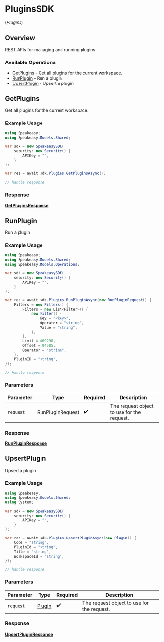 # PluginsSDK
(*Plugins*)

## Overview

REST APIs for managing and running plugins

### Available Operations

* [GetPlugins](#getplugins) - Get all plugins for the current workspace.
* [RunPlugin](#runplugin) - Run a plugin
* [UpsertPlugin](#upsertplugin) - Upsert a plugin

## GetPlugins

Get all plugins for the current workspace.

### Example Usage

```csharp
using Speakeasy;
using Speakeasy.Models.Shared;

var sdk = new SpeakeasySDK(
    security: new Security() {
        APIKey = "",
    }
);

var res = await sdk.Plugins.GetPluginsAsync();

// handle response
```


### Response

**[GetPluginsResponse](../../models/operations/GetPluginsResponse.md)**


## RunPlugin

Run a plugin

### Example Usage

```csharp
using Speakeasy;
using Speakeasy.Models.Shared;
using Speakeasy.Models.Operations;

var sdk = new SpeakeasySDK(
    security: new Security() {
        APIKey = "",
    }
);

var res = await sdk.Plugins.RunPluginAsync(new RunPluginRequest() {
    Filters = new Filters() {
        Filters = new List<Filter>() {
            new Filter() {
                Key = "<key>",
                Operator = "string",
                Value = "string",
            },
        },
        Limit = 669298,
        Offset = 94585,
        Operator = "string",
    },
    PluginID = "string",
});

// handle response
```

### Parameters

| Parameter                                                       | Type                                                            | Required                                                        | Description                                                     |
| --------------------------------------------------------------- | --------------------------------------------------------------- | --------------------------------------------------------------- | --------------------------------------------------------------- |
| `request`                                                       | [RunPluginRequest](../../models/operations/RunPluginRequest.md) | :heavy_check_mark:                                              | The request object to use for the request.                      |


### Response

**[RunPluginResponse](../../models/operations/RunPluginResponse.md)**


## UpsertPlugin

Upsert a plugin

### Example Usage

```csharp
using Speakeasy;
using Speakeasy.Models.Shared;
using System;

var sdk = new SpeakeasySDK(
    security: new Security() {
        APIKey = "",
    }
);

var res = await sdk.Plugins.UpsertPluginAsync(new Plugin() {
    Code = "string",
    PluginId = "string",
    Title = "string",
    WorkspaceId = "string",
});

// handle response
```

### Parameters

| Parameter                                  | Type                                       | Required                                   | Description                                |
| ------------------------------------------ | ------------------------------------------ | ------------------------------------------ | ------------------------------------------ |
| `request`                                  | [Plugin](../../models/shared/Plugin.md)    | :heavy_check_mark:                         | The request object to use for the request. |


### Response

**[UpsertPluginResponse](../../models/operations/UpsertPluginResponse.md)**

